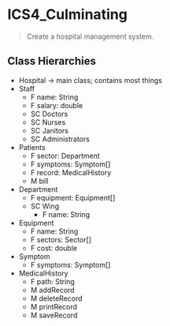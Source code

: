 # ICS4_Culminating
> Create a hospital management system.
## Class Hierarchies
* Hospital -> main class; contains most things
* Staff
	* F name: String
	* F salary: double
	* SC Doctors
	* SC Nurses
	* SC Janitors
	* SC Administrators
* Patients
	* F sector: Department
	* F symptoms: Symptom[]
	* F record: MedicalHistory
	* M bill
* Department
	* F equipment: Equipment[]
	* SC Wing
		* F name: String
* Equipment
	* F name: String
	* F sectors: Sector[]
	* F cost: double
* Symptom
	* F symptoms: Symptom[]
* MedicalHistory
	* F path: String
	* M addRecord
	* M deleteRecord
	* M printRecord
	* M saveRecord